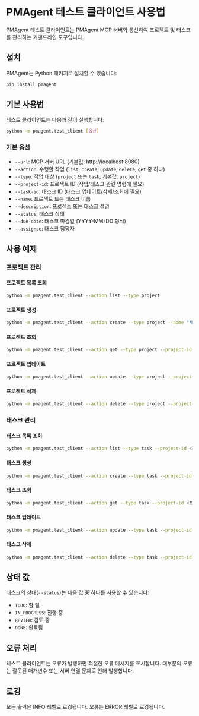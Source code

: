 # PMAgent 테스트 클라이언트 사용법

PMAgent 테스트 클라이언트는 PMAgent MCP 서버와 통신하여 프로젝트 및 태스크를 관리하는 커맨드라인 도구입니다.

## 설치

PMAgent는 Python 패키지로 설치할 수 있습니다:

```bash
pip install pmagent
```

## 기본 사용법

테스트 클라이언트는 다음과 같이 실행합니다:

```bash
python -m pmagent.test_client [옵션]
```

### 기본 옵션

- `--url`: MCP 서버 URL (기본값: http://localhost:8080)
- `--action`: 수행할 작업 (`list`, `create`, `update`, `delete`, `get` 중 하나)
- `--type`: 작업 대상 (`project` 또는 `task`, 기본값: `project`)
- `--project-id`: 프로젝트 ID (작업/태스크 관련 명령에 필요)
- `--task-id`: 태스크 ID (태스크 업데이트/삭제/조회에 필요)
- `--name`: 프로젝트 또는 태스크 이름
- `--description`: 프로젝트 또는 태스크 설명
- `--status`: 태스크 상태
- `--due-date`: 태스크 마감일 (YYYY-MM-DD 형식)
- `--assignee`: 태스크 담당자

## 사용 예제

### 프로젝트 관리

#### 프로젝트 목록 조회

```bash
python -m pmagent.test_client --action list --type project
```

#### 프로젝트 생성

```bash
python -m pmagent.test_client --action create --type project --name "새 프로젝트" --description "프로젝트 설명"
```

#### 프로젝트 조회

```bash
python -m pmagent.test_client --action get --type project --project-id <프로젝트_ID>
```

#### 프로젝트 업데이트

```bash
python -m pmagent.test_client --action update --type project --project-id <프로젝트_ID> --name "새 이름" --description "새 설명"
```

#### 프로젝트 삭제

```bash
python -m pmagent.test_client --action delete --type project --project-id <프로젝트_ID>
```

### 태스크 관리

#### 태스크 목록 조회

```bash
python -m pmagent.test_client --action list --type task --project-id <프로젝트_ID>
```

#### 태스크 생성

```bash
python -m pmagent.test_client --action create --type task --project-id <프로젝트_ID> --name "새 태스크" --description "태스크 설명" --status "TODO" --due-date "2023-12-31" --assignee "홍길동"
```

#### 태스크 조회

```bash
python -m pmagent.test_client --action get --type task --project-id <프로젝트_ID> --task-id <태스크_ID>
```

#### 태스크 업데이트

```bash
python -m pmagent.test_client --action update --type task --project-id <프로젝트_ID> --task-id <태스크_ID> --name "새 이름" --description "새 설명" --status "IN_PROGRESS" --due-date "2023-12-15" --assignee "김철수"
```

#### 태스크 삭제

```bash
python -m pmagent.test_client --action delete --type task --project-id <프로젝트_ID> --task-id <태스크_ID>
```

## 상태 값

태스크의 상태(`--status`)는 다음 값 중 하나를 사용할 수 있습니다:

- `TODO`: 할 일
- `IN_PROGRESS`: 진행 중
- `REVIEW`: 검토 중
- `DONE`: 완료됨

## 오류 처리

테스트 클라이언트는 오류가 발생하면 적절한 오류 메시지를 표시합니다. 대부분의 오류는 잘못된 매개변수 또는 서버 연결 문제로 인해 발생합니다.

## 로깅

모든 출력은 INFO 레벨로 로깅됩니다. 오류는 ERROR 레벨로 로깅됩니다. 
